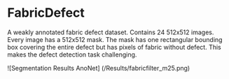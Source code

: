 # FabricDefect
A weakly annotated fabric defect dataset. Contains 24 512x512 images. Every image has a 512x512 mask. The mask has one rectangular bounding box covering the entire defect but has pixels of fabric without defect. This makes the defect detection task challenging.

![Segmentation Results AnoNet] (/Results/fabricfilter_m25.png)
